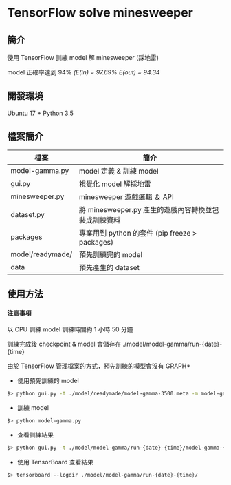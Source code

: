 # TensorFlow solve minesweeper

## 簡介
使用 TensorFlow 訓練 model 解 minesweeper (踩地雷)

model 正確率達到 94% *(E(in) = 97.69% E(out) = 94.34*

## 開發環境

Ubuntu 17 + Python 3.5

## 檔案簡介

| 檔案 | 簡介 |
| ------ | ------ |
| model-gamma.py| model 定義 & 訓練 model |
| gui.py | 視覺化 model 解採地雷 | 
| minesweeper.py | minesweeper 遊戲邏輯 ＆ API |
| dataset.py | 將 minesweeper.py 產生的遊戲內容轉換並包裝成訓練資料 |
| packages | 專案用到 python 的套件 (pip freeze  > packages) | 
| model/readymade/ | 預先訓練完的 model  |
| data | 預先產生的 dataset |

## 使用方法

#### 注意事項
以 CPU 訓練 model 訓練時間約 1 小時 50 分鐘

訓練完成後 checkpoint & model 會儲存在 ./model/model-gamma/run-{date}-{time}

由於 TensorFlow 管理檔案的方式，預先訓練的模型會沒有 GRAPH*

- 使用預先訓練的 model
~~~bash
$> python gui.py -t ./model/readymade/model-gamma-3500.meta -m model-gamma.py
~~~

- 訓練 model 
~~~bash
$> python model-gamma.py
~~~

- 查看訓練結果
~~~bash
$> python gui.py -t ./model/model-gamma/run-{date}-{time}/model-gamma-{check-point}.meta -m model-gamma.py
~~~

- 使用 TensorBoard 查看結果
~~~bash
$> tensorboard --logdir ./model/model-gamma/run-{date}-{time}/
~~~



